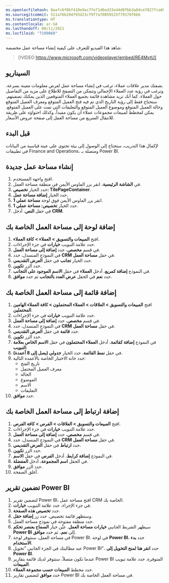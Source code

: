 ```yaml
---
ms.openlocfilehash: 0aafc6f0bf410e9ac7fe71d6ed33e44d0fbb3a84ce7827fca6988f44c9022953
ms.sourcegitcommit: 511a76b204f93d23cf9f7a70059525f79170f6bb
ms.translationtype: HT
ms.contentlocale: ar-SA
ms.lasthandoff: 08/11/2021
ms.locfileid: "7109868"
---
```

شاهد هذا الفيديو للتعرف على كيفية إنشاء مساحة عمل مخصصة.
 > [!VIDEO https://www.microsoft.com/videoplayer/embed/RE4MvtU]

## <a name="scenario"></a>السيناريو

بصفتك مدير علاقات عملاء، ترغب في إنشاء مساحة عمل لعرض معلومات معينة بسرعة. وترغب في رؤية عدد العملاء الإجمالي وتتمكن من التصفح للاطلاع على مزيد من التفاصيل حول العملاء. كما أنك تريد مشاهدة قائمة بجميع العملاء المتوقعين الذين يمكنك تصفيتهم. ستحتاج فقط إلى رؤية التاريخ الذي تم فيه فتح العميل المتوقع ومعرف العميل المتوقع وحالة العميل المتوقع وموضوع العميل المتوقع والتعليقات التي تمت على العميل المتوقع. يمكن لمخطط لمبيعات مجموعات عملاء أن يكون مفيداً، وكذلك احتواؤه على طريقة للانتقال السريع من مساحة العمل إلى صفحة عروض الأسعار.

## <a name="before-you-begin"></a>قبل البدء 


لإكمال هذا التدريب، ستحتاج إلى الوصول إلى بيئة تحتوي على عينة قياسية من البيانات في تطبيقات Finance and Operations، ومتصلة بـ Power BI.

## <a name="create-a-new-workspace"></a>إنشاء مساحة عمل جديدة 


1.  افتح واجهة المستخدم.
2.  في **الشاشة الرئيسية**، انقر بزر الماوس الأيمن في منطقة مساحة العمل.
3.  حدد الخيار **تخصيص: TilePageContainer**.
4.  حدد الخيار **إضافة مساحة عمل**.
5.  انقر بزر الماوس الأيمن فوق لوحة **مساحة عملي 1**.
6.  حدد الخيار **تخصيص: مساحة عملي 1**.
7.  في حقل **النص**، أدخل **CRM**.

## <a name="add-a-tile-to-your-workspace"></a>إضافة لوحة إلى مساحة العمل الخاصة بك 


1.  افتح **المبيعات والتسويق > العملاء > كافة العملاء**.
2.  حدد علامة التبويب **خيارات** في جزء الإجراءات.
3.  في قسم **مخصص**، حدد **إضافة إلى مساحة العمل**.
4.  في النموذج المنسدل، حدد **CRM** في حقل **مساحة العمل**.
5.  حدد الخيار **تجانب** في حقل **العرض التقديمي**.
6.  حدد الزر **تكوين**.
7.  في النموذج **إضافة كمربع**، أدخل **العملاء** في حقل **الاسم الموجود على التجانب**.
8.  حدد **نعم** في الحقل **عرض العدد بالتجانب** ثم حدد **موافق**.

## <a name="add-a-list-to-your-workspace"></a>إضافة قائمة إلى مساحة العمل الخاصة بك 


1.  افتح **المبيعات والتسويق > العلاقات > العملاء المحتملون > كافة العملاء الهامين المحتملين**.
2.  حدد علامة التبويب **خيارات** في جزء الإجراءات.
3.  في قسم **مخصص**، حدد **إضافة إلى مساحة العمل**.
4.  في النموذج المنسدل، حدد **CRM** في حقل **مساحة العمل**.
5.  حدد **قائمة** في حقل **العرض التقديمي**.
6.  حدد الزر **تكوين**.
7.  في النموذج **إضافة كقائمة**، أدخل **العملاء المحتملون** في حقل **الاسم الخاص بعلامة التبويب**.
8.  في حقل **نمط القائمة**، حدد الخيار **جدولي‬ (يصل إلى 8 أعمدة)**.
9.  حدد خانة الاختيار الخاصة بالأعمدة التالية:
    -   تاريخ الفتح
    -   معرف العميل المحتمل
    -   ‏الحالة
    -   الموضوع
    -   الاسم
    -   التعليقات
10. حدد **موافق**.

## <a name="add-a-link-to-your-workspace"></a>إضافة ارتباط إلى مساحة العمل الخاصة بك 


1.  افتح **المبيعات والتسويق > العلاقات > الفرص > كافة الفرص**.
2.  حدد علامة التبويب **خيارات** في جزء الإجراءات.
3.  في قسم **مخصص**، حدد **إضافة إلى مساحة العمل**.
4.  في النموذج المنسدل، حدد **CRM** في حقل **مساحة العمل**.
5.  حدد **ارتباط** في حقل **العرض التقديمي**.
6.  حدد الزر **تكوين**.
7.  في النموذج **إضافة كرابط**، أدخل **الفرص** في حقل **الاسم**.
8.  في الحقل **اسم المجموعة**، أدخل **المفضلة**.
9.  حدد الزر **موافق**.
10. أغلق الصفحة.

## <a name="embed-a-power-bi-report"></a>تضمين تقرير Power BI 


1.  لتضمين تقرير Power BI، افتح مساحة عمل CRM الخاصة بك.
2.  في جزء الإجراء، حدد علامة التبويب **خيارات**.
3.  حدد **تخصيص هذه الصفحة**.
4.  وستظهر قائمة تخصيص. حدد زر **إضافة حقل**.
5.  حدد منطقة مفتوحة في نموذج مساحة العمل.
6.  سيظهر الشريط الجانبي **خيارات مساحة العمل**. عيِّن خيار **السماح بعنصر تحكم Power BI** إلى **نعم**، ثم حدد **موافق**.
7.  في مساحة العمل، ستتوفر لوحة Power BI. في لوحة **Power BI**، حدد **بدء الاستخدام**.
8.  عند مطالبتك في الجزء الجانبي "تخويل Power BI"، حدد **انقر هنا لمنح التخويل إلى Power BI**.
9.  عندما تكون متصلاً، ستتوفر لديك قائمة بتقارير Power BI المتوفرة. حدد علامة تبويب **المبيعات**.
10. حدد مخطط **المبيعات حسب مجموعة العملاء**.
11. حدد **موافق** لتضمين تقارير Power BI في مساحة العمل الخاصة بك.
